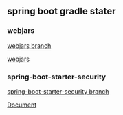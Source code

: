 ## spring boot gradle stater


### webjars

[webjars branch](https://github.com/webcyou/spring-boot-gradle/tree/feature/webjars)

[webjars](https://www.webjars.org/)


### spring-boot-starter-security

[spring-boot-starter-security branch](https://github.com/webcyou/spring-boot-gradle/tree/feature/security)

[Document](https://spring.io/guides/gs/securing-web/)
